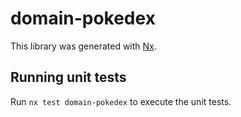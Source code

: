 # domain-pokedex

This library was generated with [Nx](https://nx.dev).

## Running unit tests

Run `nx test domain-pokedex` to execute the unit tests.
